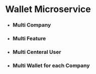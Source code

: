 # Wallet Microservice

- ### Multi Company
- ### Multi Feature
- ### Multi Centeral User
- ### Multi Wallet for each Company
